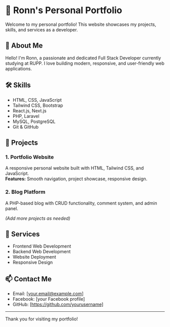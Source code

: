 # 🌟 Ronn's Personal Portfolio

Welcome to my personal portfolio! This website showcases my projects, skills, and services as a developer.

## 🚀 About Me

Hello! I'm Ronn, a passionate and dedicated Full Stack Developer currently studying at RUPP. I love building modern, responsive, and user-friendly web applications.

## 🛠️ Skills

- HTML, CSS, JavaScript
- Tailwind CSS, Bootstrap
- React.js, Next.js
- PHP, Laravel
- MySQL, PostgreSQL
- Git & GitHub

## 📂 Projects

### 1. Portfolio Website  
A responsive personal website built with HTML, Tailwind CSS, and JavaScript.  
**Features:** Smooth navigation, project showcase, responsive design.

### 2. Blog Platform  
A PHP-based blog with CRUD functionality, comment system, and admin panel.

*(Add more projects as needed)*

## 💼 Services

- Frontend Web Development  
- Backend Web Development  
- Website Deployment  
- Responsive Design  

## 📫 Contact Me

- Email: [your.email@example.com]
- Facebook: [your Facebook profile]
- GitHub: [https://github.com/yourusername]

---

Thank you for visiting my portfolio!
